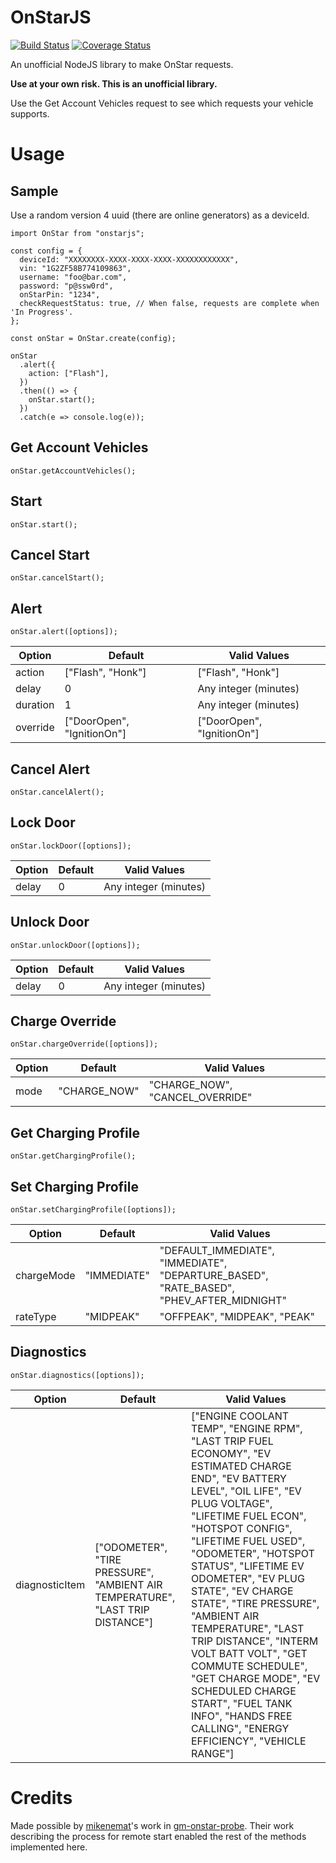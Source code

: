 # OnStarJS
[![Build Status](https://travis-ci.org/samrum/OnStarJS.svg?branch=master)](https://travis-ci.org/samrum/OnStarJS)
[![Coverage Status](https://coveralls.io/repos/github/samrum/OnStarJS/badge.svg?branch=master)](https://coveralls.io/github/samrum/OnStarJS?branch=master)

An unofficial NodeJS library to make OnStar requests.

**Use at your own risk. This is an unofficial library.**

Use the Get Account Vehicles request to see which requests your vehicle supports.

# Usage

## Sample
Use a random version 4 uuid (there are online generators) as a deviceId.

    import OnStar from "onstarjs";

    const config = {
      deviceId: "XXXXXXXX-XXXX-XXXX-XXXX-XXXXXXXXXXXX",
      vin: "1G2ZF58B774109863",
      username: "foo@bar.com",
      password: "p@ssw0rd",
      onStarPin: "1234",
      checkRequestStatus: true, // When false, requests are complete when 'In Progress'.
    };

    const onStar = OnStar.create(config);

    onStar
      .alert({
        action: ["Flash"],
      })
      .then(() => {
        onStar.start();
      })
      .catch(e => console.log(e));

## Get Account Vehicles
    onStar.getAccountVehicles();

## Start
    onStar.start();

## Cancel Start
    onStar.cancelStart();

## Alert
    onStar.alert([options]);

Option | Default | Valid Values
--- | --- | --- 
action | ["Flash", "Honk"] | ["Flash", "Honk"]
delay | 0 | Any integer (minutes)
duration | 1 | Any integer (minutes)
override | ["DoorOpen", "IgnitionOn"] | ["DoorOpen", "IgnitionOn"]

## Cancel Alert
    onStar.cancelAlert();

## Lock Door
    onStar.lockDoor([options]);

Option | Default | Valid Values
--- | --- | ----
delay | 0 | Any integer (minutes)

## Unlock Door
    onStar.unlockDoor([options]);

Option | Default | Valid Values
--- | --- | ---
delay | 0 | Any integer (minutes)

## Charge Override
    onStar.chargeOverride([options]);

Option | Default | Valid Values
--- | --- | ---
mode | "CHARGE_NOW" | "CHARGE_NOW", "CANCEL_OVERRIDE"

## Get Charging Profile
    onStar.getChargingProfile();

## Set Charging Profile
    onStar.setChargingProfile([options]);

Option | Default | Valid Values
--- | --- | ---
chargeMode | "IMMEDIATE" | "DEFAULT_IMMEDIATE", "IMMEDIATE", "DEPARTURE_BASED", "RATE_BASED", "PHEV_AFTER_MIDNIGHT" 
rateType | "MIDPEAK" |  "OFFPEAK", "MIDPEAK", "PEAK"

## Diagnostics
    onStar.diagnostics([options]);

Option | Default | Valid Values
--- | --- | ---
diagnosticItem | ["ODOMETER", "TIRE PRESSURE",  "AMBIENT AIR TEMPERATURE", "LAST TRIP DISTANCE"] | ["ENGINE COOLANT TEMP", "ENGINE RPM", "LAST TRIP FUEL ECONOMY", "EV ESTIMATED CHARGE END", "EV BATTERY LEVEL", "OIL LIFE", "EV PLUG VOLTAGE", "LIFETIME FUEL ECON", "HOTSPOT CONFIG", "LIFETIME FUEL USED", "ODOMETER", "HOTSPOT STATUS", "LIFETIME EV ODOMETER", "EV PLUG STATE", "EV CHARGE STATE", "TIRE PRESSURE", "AMBIENT AIR TEMPERATURE", "LAST TRIP DISTANCE", "INTERM VOLT BATT VOLT", "GET COMMUTE SCHEDULE", "GET CHARGE MODE", "EV SCHEDULED CHARGE START", "FUEL TANK INFO", "HANDS FREE CALLING", "ENERGY EFFICIENCY", "VEHICLE RANGE"]

# Credits
Made possible by [mikenemat](https://github.com/mikenemat/)'s work in [gm-onstar-probe](https://github.com/mikenemat/gm-onstar-probe). Their work describing the process for remote start enabled the rest of the methods implemented here.